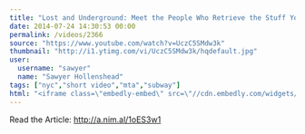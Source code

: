 ```yaml
---
title: "Lost and Underground: Meet the People Who Retrieve the Stuff You Drop On the Tracks"
date: 2014-07-24 14:30:53 00:00
permalink: /videos/2366
source: "https://www.youtube.com/watch?v=UczC5SMdw3k"
thumbnail: "http://i1.ytimg.com/vi/UczC5SMdw3k/hqdefault.jpg"
user:
  username: "sawyer"
  name: "Sawyer Hollenshead"
tags: ["nyc","short video","mta","subway"]
html: "<iframe class=\"embedly-embed\" src=\"//cdn.embedly.com/widgets/media.html?src=http%3A%2F%2Fwww.youtube.com%2Fembed%2FUczC5SMdw3k%3Fwmode%3Dtransparent%26feature%3Doembed&wmode=transparent&url=http%3A%2F%2Fwww.youtube.com%2Fwatch%3Fv%3DUczC5SMdw3k&image=http%3A%2F%2Fi1.ytimg.com%2Fvi%2FUczC5SMdw3k%2Fhqdefault.jpg&key=daaebf4d9cdd46779200162d0ca86e20&type=text%2Fhtml&schema=youtube\" width=\"854\" height=\"480\" scrolling=\"no\" frameborder=\"0\" allowfullscreen></iframe>"
---
```


Read the Article: http://a.nim.al/1oES3w1